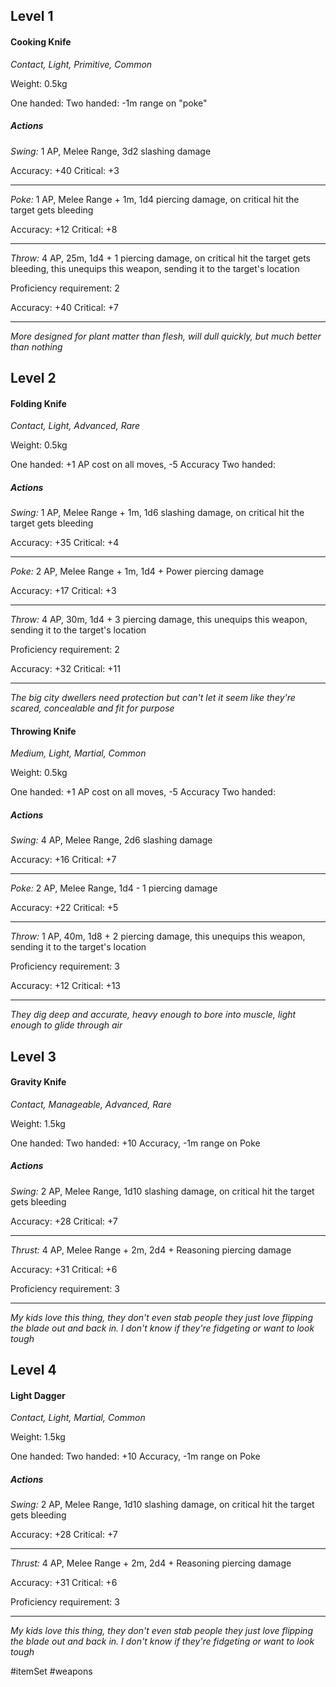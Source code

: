## Level 1
#### Cooking Knife
*Contact, Light, Primitive, Common*

Weight: 0.5kg

One handed:
Two handed: -1m range on "poke"
##### Actions

*Swing:* 1 AP, Melee Range, 3d2 slashing damage

Accuracy: +40
Critical: +3

---

*Poke:* 1 AP, Melee Range + 1m, 1d4 piercing damage, on critical hit the target gets bleeding

Accuracy: +12
Critical: +8

---

*Throw:* 4 AP, 25m, 1d4 + 1 piercing damage, on critical hit the target gets bleeding, this unequips this weapon, sending it to the target's location

Proficiency requirement: 2

Accuracy: +40
Critical: +7

---
*More designed for plant matter than flesh, will dull quickly, but much better than nothing*

## Level 2
#### Folding Knife
*Contact, Light, Advanced, Rare*

Weight: 0.5kg

One handed: +1 AP cost on all moves, -5 Accuracy
Two handed: 
##### Actions

*Swing:* 1 AP, Melee Range + 1m, 1d6 slashing damage, on critical hit the target gets bleeding

Accuracy: +35
Critical: +4

---

*Poke:* 2 AP, Melee Range + 1m, 1d4 + Power piercing damage

Accuracy: +17
Critical: +3

---

*Throw:* 4 AP, 30m, 1d4 + 3 piercing damage, this unequips this weapon, sending it to the target's location

Proficiency requirement: 2

Accuracy: +32
Critical: +11

---
*The big city dwellers need protection but can't let it seem like they're scared, concealable and fit for purpose*

#### Throwing Knife
*Medium, Light, Martial, Common*

Weight: 0.5kg

One handed: +1 AP cost on all moves, -5 Accuracy
Two handed: 
##### Actions

*Swing:* 4 AP, Melee Range, 2d6 slashing damage

Accuracy: +16
Critical: +7

---

*Poke:* 2 AP, Melee Range, 1d4 - 1 piercing damage

Accuracy: +22
Critical: +5

---

*Throw:* 1 AP, 40m, 1d8 + 2 piercing damage, this unequips this weapon, sending it to the target's location

Proficiency requirement: 3

Accuracy: +12
Critical: +13

---
*They dig deep and accurate, heavy enough to bore into muscle, light enough to glide through air*

## Level 3
#### Gravity Knife
*Contact, Manageable, Advanced, Rare*

Weight: 1.5kg

One handed: 
Two handed: +10 Accuracy, -1m range on Poke
##### Actions

*Swing:* 2 AP, Melee Range, 1d10 slashing damage, on critical hit the target gets bleeding

Accuracy: +28
Critical: +7

---

*Thrust:* 4 AP, Melee Range + 2m, 2d4 + Reasoning piercing damage

Accuracy: +31
Critical: +6

Proficiency requirement: 3

---
*My kids love this thing, they don't even stab people they just love flipping the blade out and back in. I don't know if they're fidgeting or want to look tough*

## Level 4
#### Light Dagger
*Contact, Light, Martial, Common*

Weight: 1.5kg

One handed: 
Two handed: +10 Accuracy, -1m range on Poke
##### Actions

*Swing:* 2 AP, Melee Range, 1d10 slashing damage, on critical hit the target gets bleeding

Accuracy: +28
Critical: +7

---

*Thrust:* 4 AP, Melee Range + 2m, 2d4 + Reasoning piercing damage

Accuracy: +31
Critical: +6

Proficiency requirement: 3

---
*My kids love this thing, they don't even stab people they just love flipping the blade out and back in. I don't know if they're fidgeting or want to look tough*

#itemSet #weapons